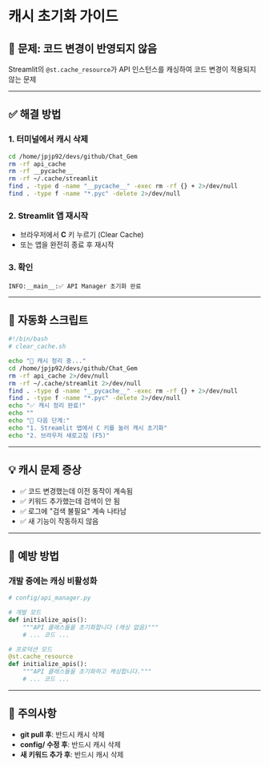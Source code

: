 # 캐시 초기화 가이드

## 🔴 문제: 코드 변경이 반영되지 않음

Streamlit의 `@st.cache_resource`가 API 인스턴스를 캐싱하여 코드 변경이 적용되지 않는 문제

---

## ✅ 해결 방법

### 1. 터미널에서 캐시 삭제
```bash
cd /home/jpjp92/devs/github/Chat_Gem
rm -rf api_cache
rm -rf __pycache__
rm -rf ~/.cache/streamlit
find . -type d -name "__pycache__" -exec rm -rf {} + 2>/dev/null
find . -type f -name "*.pyc" -delete 2>/dev/null
```

### 2. Streamlit 앱 재시작
- 브라우저에서 **C** 키 누르기 (Clear Cache)
- 또는 앱을 완전히 종료 후 재시작

### 3. 확인
```
INFO:__main__:✅ API Manager 초기화 완료
```

---

## 🔄 자동화 스크립트

```bash
#!/bin/bash
# clear_cache.sh

echo "🧹 캐시 정리 중..."
cd /home/jpjp92/devs/github/Chat_Gem
rm -rf api_cache 2>/dev/null
rm -rf ~/.cache/streamlit 2>/dev/null
find . -type d -name "__pycache__" -exec rm -rf {} + 2>/dev/null
find . -type f -name "*.pyc" -delete 2>/dev/null
echo "✅ 캐시 정리 완료!"
echo ""
echo "📌 다음 단계:"
echo "1. Streamlit 앱에서 C 키를 눌러 캐시 초기화"
echo "2. 브라우저 새로고침 (F5)"
```

---

## 💡 캐시 문제 증상

- ✅ 코드 변경했는데 이전 동작이 계속됨
- ✅ 키워드 추가했는데 검색이 안 됨
- ✅ 로그에 "검색 불필요" 계속 나타남
- ✅ 새 기능이 작동하지 않음

---

## 🎯 예방 방법

### 개발 중에는 캐싱 비활성화
```python
# config/api_manager.py

# 개발 모드
def initialize_apis():
    """API 클래스들을 초기화합니다 (캐싱 없음)"""
    # ... 코드 ...

# 프로덕션 모드
@st.cache_resource
def initialize_apis():
    """API 클래스들을 초기화하고 캐싱합니다."""
    # ... 코드 ...
```

---

## 🚨 주의사항

- **git pull 후**: 반드시 캐시 삭제
- **config/ 수정 후**: 반드시 캐시 삭제
- **새 키워드 추가 후**: 반드시 캐시 삭제
